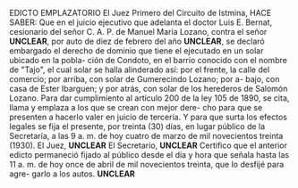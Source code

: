 EDICTO EMPLAZATORIO
El Juez Primero del Circuito de Istmina,
HACE SABER:
Que en el juicio ejecutivo que adelanta el doctor
Luis E. Bernat, cesionario del señor C. A. P. de
Manuel María Lozano, contra el señor **UNCLEAR**, por auto de diez
de febrero del año **UNCLEAR**, se declaró embargado el derecho de
dominio que tiene el ejecutado en un solar ubicado en la pobla-
ción de Condoto, en el barrio conocido con el nombre de "Tajo",
el cual solar se halla alinderado así: por el frente, la calle
del comercio; por arriba, con solar de Gumerecindo Lozano; por a-
bajo, con casa de Ester Ibarguen; y por atrás, con solar de los
herederos de Salomón Lozano.
Para dar cumplimiento al artículo 200 de la ley 105 de
1890, se cita, llama y emplaza a los que se crean con mejor dere-
cho para que se presenten a hacerlo valer en juicio de tercería.
Y para que surta los efectos legales se fija el presente,
por treinta (30) días, en lugar público de la Secretaría, a las
9 a. m. de hoy cuatro de marzo de mil novecientos treinta (1930).
El Juez,
**UNCLEAR**
El Secretario,
**UNCLEAR**
Certifico que el anterior edicto permaneció fijado al público
desde el día y hora que señala hasta las 11 a. m. de hoy once
de abril de mil novecientos treinta, que lo desfijé para agre-
garlo a los autos.
**UNCLEAR**
